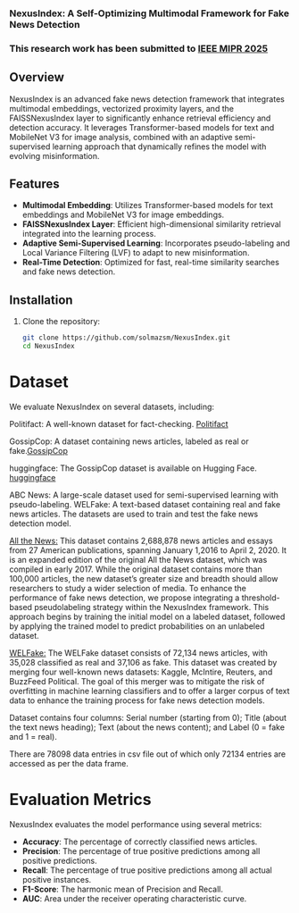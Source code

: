### NexusIndex: A Self-Optimizing Multimodal Framework for Fake News Detection

### This research work has been submitted to  <a href="https://sites.google.com/view/mipr-2025/calls/call-for-papers?authuser=0"> IEEE MIPR 2025 </a>

## Overview

NexusIndex is an advanced fake news detection framework that integrates multimodal embeddings, vectorized proximity layers, and the FAISSNexusIndex layer to significantly enhance retrieval efficiency and detection accuracy. It leverages Transformer-based models for text and MobileNet V3 for image analysis, combined with an adaptive semi-supervised learning approach that dynamically refines the model with evolving misinformation.

## Features

- **Multimodal Embedding**: Utilizes Transformer-based models for text embeddings and MobileNet V3 for image embeddings.
- **FAISSNexusIndex Layer**: Efficient high-dimensional similarity retrieval integrated into the learning process.
- **Adaptive Semi-Supervised Learning**: Incorporates pseudo-labeling and Local Variance Filtering (LVF) to adapt to new misinformation.
- **Real-Time Detection**: Optimized for fast, real-time similarity searches and fake news detection.

## Installation

1. Clone the repository:

   ```bash
   git clone https://github.com/solmazsm/NexusIndex.git
   cd NexusIndex

# Dataset

We evaluate NexusIndex on several datasets, including:

Politifact: A well-known dataset for fact-checking. <a href="https://github.com/solmazsm/FakeNewsNet-data">Politifact</a>

GossipCop: A dataset containing news articles, labeled as real or fake.<a href="https://github.com/solmazsm/FakeNewsNet-data">GossipCop</a>

huggingface: The GossipCop dataset is available on Hugging Face. <a href="https://huggingface.co/datasets/osusume/Gossipcop/viewer/default/train?row=27&views%5B%5D=train">huggingface</a>

ABC News: A large-scale dataset used for semi-supervised learning with pseudo-labeling.
WELFake: A text-based dataset containing real and fake news articles.
The datasets are used to train and test the fake news detection model.


<a href="https://components.one/datasets/all-the-news-2-news-articles-dataset">All the News:</a> This dataset contains 2,688,878 news articles and essays from 27 American publications, spanning January 1,2016 to April 2, 2020. It is an expanded edition of the original All the News dataset, which was compiled in early 2017. While the original dataset contains more than 100,000 articles, the new dataset’s greater size and breadth should allow researchers to study a wider selection of media.
To enhance the performance of fake news detection, we propose integrating a threshold-based pseudolabeling strategy within the NexusIndex framework. This approach begins by training the initial model on a labeled dataset, followed by
applying the trained model to predict probabilities on an unlabeled
dataset.

<a href="https://huggingface.co/datasets/davanstrien/WELFake">WELFake:</a> The WELFake dataset consists of 72,134 news articles, with 35,028 classified as real and 37,106 as fake. This dataset was created by merging four well-known news datasets: Kaggle, McIntire, Reuters, and BuzzFeed Political. The goal of this merger was to mitigate the risk of overfitting in machine learning classifiers and to offer a larger corpus of text data to enhance the training process for fake news detection models.

Dataset contains four columns: Serial number (starting from 0); Title (about the text news heading); Text (about the news content); and Label (0 = fake and 1 = real).

There are 78098 data entries in csv file out of which only 72134 entries are accessed as per the data frame.

# Evaluation Metrics
NexusIndex evaluates the model performance using several metrics:

- **Accuracy**: The percentage of correctly classified news articles.
- **Precision**: The percentage of true positive predictions among all positive predictions.
- **Recall**: The percentage of true positive predictions among all actual positive instances.
- **F1-Score**: The harmonic mean of Precision and Recall.
- **AUC**: Area under the receiver operating characteristic curve.
